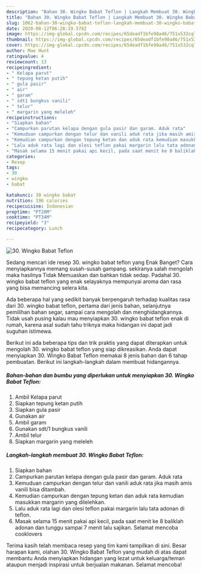 ```yaml
---
description: "Bahan 30. Wingko Babat Teflon | Langkah Membuat 30. Wingko Babat Teflon Yang Lezat"
title: "Bahan 30. Wingko Babat Teflon | Langkah Membuat 30. Wingko Babat Teflon Yang Lezat"
slug: 1062-bahan-30-wingko-babat-teflon-langkah-membuat-30-wingko-babat-teflon-yang-lezat
date: 2020-08-12T06:28:19.578Z
image: https://img-global.cpcdn.com/recipes/65deadf1bfe98a46/751x532cq70/30-wingko-babat-teflon-foto-resep-utama.jpg
thumbnail: https://img-global.cpcdn.com/recipes/65deadf1bfe98a46/751x532cq70/30-wingko-babat-teflon-foto-resep-utama.jpg
cover: https://img-global.cpcdn.com/recipes/65deadf1bfe98a46/751x532cq70/30-wingko-babat-teflon-foto-resep-utama.jpg
author: Mae Hunt
ratingvalue: 4
reviewcount: 13
recipeingredient:
- " Kelapa parut"
- " tepung ketan putih"
- " gula pasir"
- " air"
- " garam"
- " sdt1 bungkus vanili"
- " telur"
- " margarin yang meleleh"
recipeinstructions:
- "Siapkan bahan"
- "Campurkan parutan kelapa dengan gula pasir dan garam. Aduk rata"
- "Kemuduan campurkan dengan telur dan vanili aduk rata jika masih amis vanili bisa ditambah."
- "Kemudian campurkan dengan tepung ketan dan aduk rata kemudian masukkan margarin yang dilelehkan."
- "Lalu aduk rata lagi dan olesi teflon pakai margarin lalu tata adonan di teflon."
- "Masak selama 15 menit pakai api kecil, pada saat menit ke 8 baliklah adonan dan tunggu sampai 7 menit lalu sajikan. Selamat mencoba cooklovers"
categories:
- Resep
tags:
- 30
- wingko
- babat

katakunci: 30 wingko babat 
nutrition: 196 calories
recipecuisine: Indonesian
preptime: "PT20M"
cooktime: "PT34M"
recipeyield: "3"
recipecategory: Lunch

---
```



![30. Wingko Babat Teflon](https://img-global.cpcdn.com/recipes/65deadf1bfe98a46/751x532cq70/30-wingko-babat-teflon-foto-resep-utama.jpg)

Sedang mencari ide resep 30. wingko babat teflon yang Enak Banget? Cara menyiapkannya memang susah-susah gampang. sekiranya salah mengolah maka hasilnya Tidak Memuaskan dan bahkan tidak sedap. Padahal 30. wingko babat teflon yang enak selayaknya mempunyai aroma dan rasa yang bisa memancing selera kita.

Ada beberapa hal yang sedikit banyak berpengaruh terhadap kualitas rasa dari 30. wingko babat teflon, pertama dari jenis bahan, selanjutnya pemilihan bahan segar, sampai cara mengolah dan menghidangkannya. Tidak usah pusing kalau mau menyiapkan 30. wingko babat teflon enak di rumah, karena asal sudah tahu triknya maka hidangan ini dapat jadi suguhan istimewa.




Berikut ini ada beberapa tips dan trik praktis yang dapat diterapkan untuk mengolah 30. wingko babat teflon yang siap dikreasikan. Anda dapat menyiapkan 30. Wingko Babat Teflon memakai 8 jenis bahan dan 6 tahap pembuatan. Berikut ini langkah-langkah dalam membuat hidangannya.

<!--inarticleads1-->

##### Bahan-bahan dan bumbu yang diperlukan untuk menyiapkan 30. Wingko Babat Teflon:

1. Ambil  Kelapa parut
1. Siapkan  tepung ketan putih
1. Siapkan  gula pasir
1. Gunakan  air
1. Ambil  garam
1. Gunakan  sdt/1 bungkus vanili
1. Ambil  telur
1. Siapkan  margarin yang meleleh




<!--inarticleads2-->

##### Langkah-langkah membuat 30. Wingko Babat Teflon:

1. Siapkan bahan
1. Campurkan parutan kelapa dengan gula pasir dan garam. Aduk rata
1. Kemuduan campurkan dengan telur dan vanili aduk rata jika masih amis vanili bisa ditambah.
1. Kemudian campurkan dengan tepung ketan dan aduk rata kemudian masukkan margarin yang dilelehkan.
1. Lalu aduk rata lagi dan olesi teflon pakai margarin lalu tata adonan di teflon.
1. Masak selama 15 menit pakai api kecil, pada saat menit ke 8 baliklah adonan dan tunggu sampai 7 menit lalu sajikan. Selamat mencoba cooklovers




Terima kasih telah membaca resep yang tim kami tampilkan di sini. Besar harapan kami, olahan 30. Wingko Babat Teflon yang mudah di atas dapat membantu Anda menyiapkan hidangan yang lezat untuk keluarga/teman ataupun menjadi inspirasi untuk berjualan makanan. Selamat mencoba!
